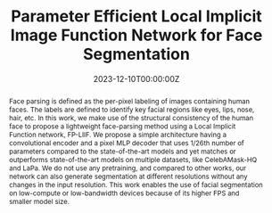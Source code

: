 ---
title: "Parameter Efficient Local Implicit Image Function Network for Face Segmentation"
authors:
- Mausoom Sarkar
- Nikitha SR
- Mayur Hemani
- Rishabh Jain
- Balaji Krishnamurthy

date: "2023-12-10T00:00:00Z"
doi: "10.1109/CVPR52729.2023.02009"

publishDate: "2023-12-10T00:00:00Z"

publication_types: ["conference"]

publication: "CVPR"
publication_short: "CVPR"

abstract: "Face parsing is defined as the per-pixel labeling of images containing human faces. The labels are defined to identify key facial regions like eyes, lips, nose, hair, etc. In this work, we make use of the structural consistency of the human face to propose a lightweight face-parsing method using a Local Implicit Function network, FP-LIIF. We propose a simple architecture having a convolutional encoder and a pixel MLP decoder that uses 1/26th number of parameters compared to the state-of-the-art models and yet matches or outperforms state-of-the-art models on multiple datasets, like CelebAMask-HQ and LaPa. We do not use any pretraining, and compared to other works, our network can also generate segmentation at different resolutions without any changes in the input resolution. This work enables the use of facial segmentation on low-compute or low-bandwidth devices because of its higher FPS and smaller model size."
summary: ""

tags:
- Computer Vision
- Face Parsing
- Implicit Neural Representations

featured: true


links:
url_pdf: "https://openaccess.thecvf.com/content/CVPR2023/papers/Sarkar_Parameter_Efficient_Local_Implicit_Image_Function_Network_for_Face_Segmentation_CVPR_2023_paper.pdf"
url_code: ""
url_dataset: ""
url_poster: ""
url_project: "https://mdsrlab.github.io/2023/03/16/FP-LIIF-CVPR.html"
url_slides: ""
url_source: ""
url_video: ""

projects: []
slides: ""
---